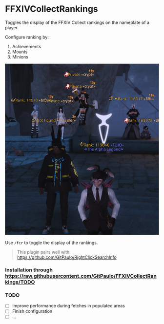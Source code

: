 # FFXIVCollectRankings

Toggles the display of the FFXIV Collect rankings on the nameplate of a player.

Configure ranking by:
1. Achievements
2. Mounts
3. Minions

![FCR.png](FCR.png)

Use `/fcr` to toggle the display of the rankings.

> This plugin pairs well with: https://github.com/GitPaulo/RightClickSearchInfo

### Installation through https://raw.githubusercontent.com/GitPaulo/FFXIVCollectRankings/TODO

### TODO

- [ ] Improve performance during fetches in populated areas
- [ ] Finish configuration
- [ ] ...
